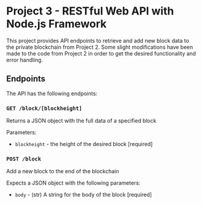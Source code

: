 # Project 3 - RESTful Web API with Node.js Framework

This project provides API endpoints to retrieve and add new block data to the private blockchain from Project 2. Some slight modifications have been made to the code from Project 2 in order to get the desired functionality and error handling.


## Endpoints

The API has the following endpoints:

### `GET /block/[blockheight]`

Returns a JSON object with the full data of a specified block

Parameters:

* `blockheight` - the height of the desired block [required]

### `POST /block`

Add a new block to the end of the blockchain

Expects a JSON object with the following parameters:

* `body` - (str) A string for the body of the block [required]


